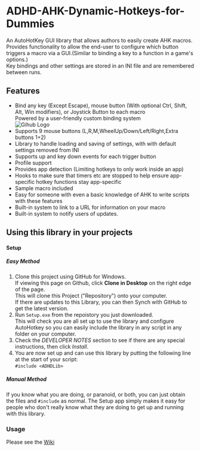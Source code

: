# ADHD-AHK-Dynamic-Hotkeys-for-Dummies

An AutoHotKey GUI library that allows authors to easily create AHK macros.   
Provides functionality to allow the end-user to configure which button triggers a macro via a GUI.(Similar to binding a key to a function in a game's options.)   
Key bindings and other settings are stored in an INI file and are remembered between runs.   

## Features
* Bind any key (Except Escape), mouse button (With optional Ctrl, Shift, Alt, Win modifiers), or Joystick Button to each macro   
Powered by a user-friendly custom binding system   
![Gihub Logo](http://evilc.com/files/ahk/adhd/bindmode.gif)
* Supports 9 mouse buttons (L,R,M,WheelUp/Down/Left/Right,Extra buttons 1+2) 
* Library to handle loading and saving of settings, with with default settings removed from INI
* Supports up and key down events for each trigger button
* Profile support
* Provides app detection (Limiting hotkeys to only work inside an app)
* Hooks to make sure that timers etc are stopped to help ensure app-specific hotkey functions stay app-specific
* Sample macro included
* Easy for someone with even a basic knowledge of AHK to write scripts with these features
* Built-in system to link to a URL for information on your macro
* Built-in system to notify users of updates.
 
## Using this library in your projects
#### Setup
##### Easy Method
1. Clone this project using GitHub for Windows.  
If viewing this page on Github, click **Clone in Desktop** on the right edge of the page.  
This will clone this Project ("Repository") onto your computer.  
If there are updates to this Library, you can then Synch with GitHub to get the latest version. 
1. Run `Setup.exe` from the repoistory you just downloaded.  
This will check you are all set up to use the library and configure AutoHotkey so you can easily include the library in any script in any folder on your computer.
2. Check the *DEVELOPER NOTES* section to see if there are any special instructions, then click *Install*.
3. You are now set up and can use this library by putting the following line at the start of your script:  
`#include <ADHDLib>`

##### Manual Method
If you know what you are doing, or paranoid, or both, you can just obtain the files and `#include` as normal. The Setup app simply makes it easy for people who don't really know what they are doing to get up and running with this library.

### Usage
Please see the [Wiki](https://github.com/evilC/ADHD-AHK-Dynamic-Hotkeys-for-Dummies/wiki)
